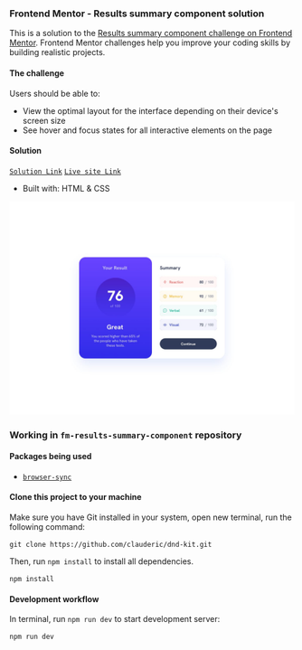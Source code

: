 ### Frontend Mentor - Results summary component solution

This is a solution to the [Results summary component challenge on Frontend Mentor](https://www.frontendmentor.io/challenges/results-summary-component-CE_K6s0maV).
Frontend Mentor challenges help you improve your coding skills by building realistic projects.

#### The challenge

Users should be able to:

- View the optimal layout for the interface depending on their device's screen size
- See hover and focus states for all interactive elements on the page

#### Solution

[`Solution Link`](https://www.frontendmentor.io/solutions/only-html-and-css-IiqWkowz0W) [`Live site Link`](https://haquanq.github.io/frontendmentor-results-summary-component)

- Built with: HTML & CSS

![](./.docs/design/desktop-design.jpg)

### Working in `fm-results-summary-component` repository

#### Packages being used

- [`browser-sync`](https://github.com/BrowserSync/browser-sync)

#### Clone this project to your machine

Make sure you have Git installed in your system, open new terminal, run the following command:

```
git clone https://github.com/clauderic/dnd-kit.git
```

Then, run `npm install` to install all dependencies.

```
npm install
```

#### Development workflow

In terminal, run `npm run dev` to start development server:

```
npm run dev
```
